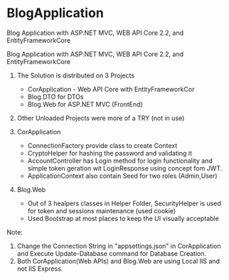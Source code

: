 # BlogApplication
Blog Application with ASP.NET MVC, WEB API Core 2.2, and EntityFrameworkCore

Blog Application with ASP.NET MVC, WEB API Core 2.2, and EntityFrameworkCore


1.	The Solution is distributed on 3 Projects
     - CorApplication - Web API Core with EntityFrameworkCor
	 - Blog.DTO for DTOs
	 - Blog.Web for ASP.NET MVC (FrontEnd)

2.	Other Unloaded Projects were more of a TRY (not in use)
3.	CorApplication
	 - ConnectionFactory provide class to create Context 
	 - CryptoHelper for hashing the password and validating it 
	 - AccountController has Login method for login functionality and simple token geration wit LoginResponse using concept fom JWT.
	 - ApplicationContext also contain Seed for two roles (Admin,User)
4.	Blog.Web 
	 - Out of 3 healpers classes in Helper Folder, SecurityHelper is used for token and sessions maintenance (used cookie)
	 - Used Bootstrap at most places to keep the UI visually acceptable
	 

Note:

1.	Change the Connection String in "appsettings.json" in CorApplication and Execute Update-Database command for Database Creation.
2.	Both CorApplication(Web APIs) and Blog.Web are using Local IIS and not IIS Express.
